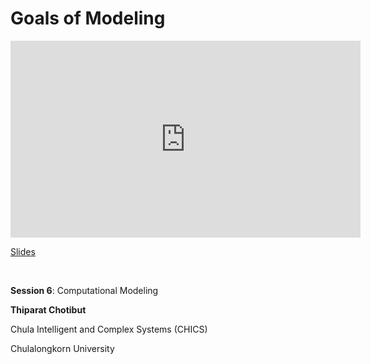 # Goals of Modeling

<iframe width="560" height="315" src="https://www.youtube.com/embed/I0tKMBS8Y0g" title="YouTube video player" frameborder="0" allow="accelerometer; autoplay; clipboard-write; encrypted-media; gyroscope; picture-in-picture; web-share" allowfullscreen></iframe>

[Slides](https://drive.google.com/file/d/13QJJIK2S52wAlm3TtWBppHW0iiyIOL9m/view?usp=drive_link)

<br>

**Session 6**: Computational Modeling

**Thiparat Chotibut**

Chula Intelligent and Complex Systems (CHICS)

Chulalongkorn University